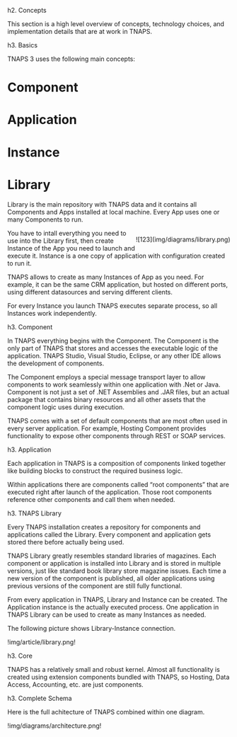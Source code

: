 h2. Concepts 

This section is a high level overview of concepts, technology choices, and implementation details that are at work in TNAPS.

h3. Basics

TNAPS 3 uses the following main concepts:

# Component
# Application
# Instance
# Library

Library is the main repository with TNAPS data and it contains all Components and Apps installed at local machine. Every App uses one or many Components to run. 

<p style="float:right">
![123](img/diagrams/library.png)
</p>

You have to intall everything you need to use into the Library first, then create Instance of the App you need to launch and execute it. Instance is a one copy of application with configuration created to run it.

TNAPS allows to create as many Instances of App as you need. For example, it can be the same CRM application, but hosted on different ports, using different datasources and serving different clients.

For every Instance you launch TNAPS executes separate process, so all Instances work independently. 

h3. Component

In TNAPS everything begins with the Component. The Component is the only part of TNAPS that stores and accesses the executable logic of the application. TNAPS Studio, Visual Studio, Eclipse, or any other IDE allows the development of components.

The Component employs a special message transport layer to allow components to work seamlessly within one application with .Net or Java.
Component is not just a set of .NET Assemblies and .JAR files, but an actual package that contains binary resources and all other assets that the component logic uses during execution.

TNAPS comes with a set of default components that are most often used in every server application. For example, Hosting Component provides functionality to  expose other components through REST or SOAP services.

h3. Application

Each application in TNAPS is a composition of components linked together like building blocks to construct the required business logic.

Within applications there are components called “root components” that are executed right after launch of the application. Those root components reference other components and call them when needed.

h3. TNAPS Library

Every TNAPS installation creates a repository for components and applications called the Library. Every component and application gets stored there before actually being used.

TNAPS Library greatly resembles standard libraries of magazines. Each component or application is installed into Library and is stored in multiple versions, just like standard book library store magazine issues. Each time a new version of the component is published, all older applications using previous versions of the component are still fully functional.

From every application in TNAPS, Library and Instance can be created. The Application instance is the actually executed process. One application in TNAPS Library can be used to create as many Instances as needed.

The following picture shows Library-Instance connection.

!img/article/library.png!

h3. Core

TNAPS has a relatively small and robust kernel. Almost all functionality is created using extension components bundled with TNAPS, so Hosting, Data Access, Accounting, etc. are just components.

h3. Complete Schema

Here is the full achitecture of TNAPS combined within one diagram.

!img/diagrams/architecture.png!